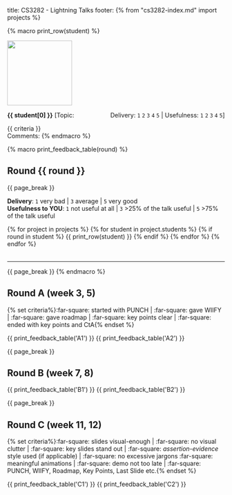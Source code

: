 <frontmatter>
title: CS3282 - Lightning Talks
footer:
</frontmatter>
{% from "cs3282-index.md" import projects %}

{% macro print_row(student) %}
<tr>
<td style="width:150px; height:175px">
<img src="{{ baseUrl }}/students/{{ student[1] }}/photo.png" height="150" /><br>
</td>
<td valign="top" style="border: 1px solid black; padding:5px">

****{{ student[0] }}**** [Topic: <span style="float:right;">Delivery: `1` `2` `3` `4` `5` | Usefulness: `1` `2` `3` `4` `5`]</span><br>
<div><md>{{ criteria }}</md></div>
Comments:

</td>
</tr>
{% endmacro %}

{% macro print_feedback_table(round) %}

## Round {{ round }}
{{ page_break }}

**Delivery**: `1` very bad | `3` average | `5` very good<br>
**Usefulness to YOU**: `1` not useful at all | `3` >25% of the talk useful | `5` >75% of the talk useful

<table style="width:100%">
{% for project in projects %}
{% for student in project.students %}
{% if round in student %}
{{ print_row(student) }}
{% endif %}
{% endfor %}
{% endfor %}
</table>
<hr>
{{ page_break }}
{% endmacro %}


## Round A (week 3, 5)

{% set criteria%}:far-square: started with PUNCH | :far-square: gave WIIFY | :far-square: gave roadmap | :far-square: key points clear | :far-square: ended with key points and CtA{% endset %}

{{ print_feedback_table('A1') }}
{{ print_feedback_table('A2') }}

{{ page_break }}

## Round B (week 7, 8)

{{ print_feedback_table('B1') }}
{{ print_feedback_table('B2') }}

{{ page_break }}

## Round C (week 11, 12)

{% set criteria%}:far-square: slides visual-enough | :far-square: no visual clutter | :far-square: key slides stand out | :far-square: _assertion-evidence_ style used (if applicable) | :far-square: no excessive jargons :far-square: meaningful animations | :far-square: demo not too late | :far-square: PUNCH, WIIFY, Roadmap, Key Points, Last Slide etc.{% endset %}

{{ print_feedback_table('C1') }}
{{ print_feedback_table('C2') }}
